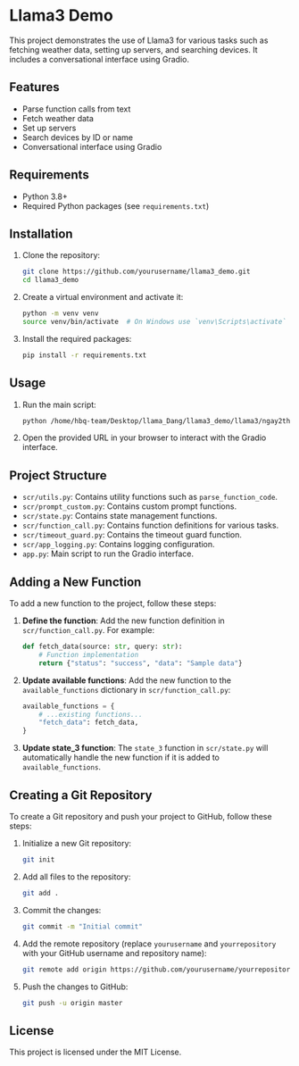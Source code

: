 # Llama3 Demo

This project demonstrates the use of Llama3 for various tasks such as fetching weather data, setting up servers, and searching devices. It includes a conversational interface using Gradio.

## Features

- Parse function calls from text
- Fetch weather data
- Set up servers
- Search devices by ID or name
- Conversational interface using Gradio

## Requirements

- Python 3.8+
- Required Python packages (see `requirements.txt`)

## Installation

1. Clone the repository:
    ```sh
    git clone https://github.com/yourusername/llama3_demo.git
    cd llama3_demo
    ```

2. Create a virtual environment and activate it:
    ```sh
    python -m venv venv
    source venv/bin/activate  # On Windows use `venv\Scripts\activate`
    ```

3. Install the required packages:
    ```sh
    pip install -r requirements.txt
    ```

## Usage

1. Run the main script:
    ```sh
    python /home/hbq-team/Desktop/llama_Dang/llama3_demo/llama3/ngay2thang1/app.py
    ```

2. Open the provided URL in your browser to interact with the Gradio interface.

## Project Structure

- `scr/utils.py`: Contains utility functions such as `parse_function_code`.
- `scr/prompt_custom.py`: Contains custom prompt functions.
- `scr/state.py`: Contains state management functions.
- `scr/function_call.py`: Contains function definitions for various tasks.
- `scr/timeout_guard.py`: Contains the timeout guard function.
- `scr/app_logging.py`: Contains logging configuration.
- `app.py`: Main script to run the Gradio interface.

## Adding a New Function

To add a new function to the project, follow these steps:

1. **Define the function**: Add the new function definition in `scr/function_call.py`. For example:
    ```python
    def fetch_data(source: str, query: str):
        # Function implementation
        return {"status": "success", "data": "Sample data"}
    ```

2. **Update available functions**: Add the new function to the `available_functions` dictionary in `scr/function_call.py`:
    ```python
    available_functions = {
        # ...existing functions...
        "fetch_data": fetch_data,
    }
    ```

3. **Update state_3 function**: The `state_3` function in `scr/state.py` will automatically handle the new function if it is added to `available_functions`.

## Creating a Git Repository

To create a Git repository and push your project to GitHub, follow these steps:

1. Initialize a new Git repository:
    ```sh
    git init
    ```

2. Add all files to the repository:
    ```sh
    git add .
    ```

3. Commit the changes:
    ```sh
    git commit -m "Initial commit"
    ```

4. Add the remote repository (replace `yourusername` and `yourrepository` with your GitHub username and repository name):
    ```sh
    git remote add origin https://github.com/yourusername/yourrepository.git
    ```

5. Push the changes to GitHub:
    ```sh
    git push -u origin master
    ```

## License

This project is licensed under the MIT License.